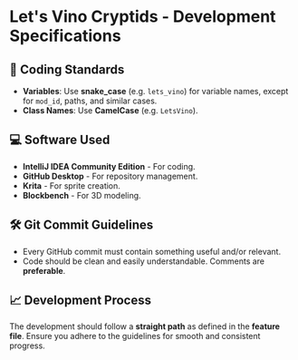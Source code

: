 # Let's Vino Cryptids - Development Specifications

## 📝 Coding Standards

- **Variables**: Use **snake_case** (e.g. `lets_vino`) for variable names, except for `mod_id`, paths, and similar cases.
- **Class Names**: Use **CamelCase** (e.g. `LetsVino`).

## 💻 Software Used

- **IntelliJ IDEA Community Edition** - For coding.
- **GitHub Desktop** - For repository management.
- **Krita** - For sprite creation.
- **Blockbench** - For 3D modeling.

## 🛠 Git Commit Guidelines

- Every GitHub commit must contain something useful and/or relevant.
- Code should be clean and easily understandable. Comments are **preferable**.

## 📈 Development Process

The development should follow a **straight path** as defined in the **feature file**. Ensure you adhere to the guidelines for smooth and consistent progress.
